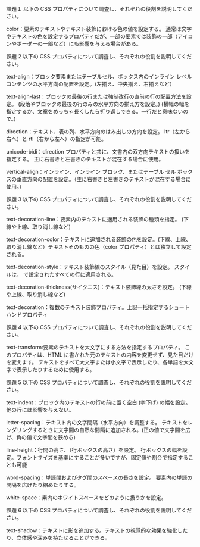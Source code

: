 課題１
以下の CSS プロパティについて調査し、それぞれの役割を説明してください。

color：要素のテキストやテキスト装飾における色の値を設定する。
通常は文字やテキストの色を設定するプロパティだが、一部の要素では装飾の一部（アイコンやボーダーの一部など）にも影響を与える場合がある。

課題 2
以下の CSS プロパティについて調査し、それぞれの役割を説明してください。

text-align：ブロック要素またはテーブルセル、ボックス内のインライン レベル コンテンツの水平方向の配置を設定。(左揃え、中央揃え、右揃えなど）

text-align-last：ブロックの最後の行または強制改行の直前の行の配置方法を設定。
(段落やブロックの最後の行のみの水平方向の揃え方を設定。)
(横幅の幅を指定するか、文章をめっちゃ長くしたら折り返しできる。一行だと意味ないので。)

direction：テキスト、表の列、水平方向のはみ出しの方向を設定。
ltr（左から右へ）と rtl（右から左へ）の指定が可能。

unicode-bidi：direction プロパティと共に、文書内の双方向テキストの扱いを指定する。
主に右書きと左書きのテキストが混在する場合に使用。

vertical-align：インライン、インライン ブロック、またはテーブル セル ボックスの垂直方向の配置を設定。（主に右書きと左書きのテキストが混在する場合に使用。）

課題 3
以下の CSS プロパティについて調査し、それぞれの役割を説明してください。

text-decoration-line：要素内のテキストに適用される装飾の種類を指定。
(下線や上線、取り消し線など)

text-decoration-color：テキストに追加される装飾の色を設定。(下線、上線、取り消し線など）テキストそのものの色（color プロパティ）とは独立して設定される。

text-decoration-style：テキスト装飾線のスタイル（見た目）を設定。
スタイルは、 で設定されたすべての行に適用される。

text-decoration-thickness(サイクニス)：テキスト装飾線の太さを設定。
(下線や上線、取り消し線など)

text-decoration：複数のテキスト装飾プロパティ。上記一括指定するショートハンドプロパティ

課題 4
以下の CSS プロパティについて調査し、それぞれの役割を説明してください。

text-transform:要素のテキストを大文字にする方法を指定するプロパティ。
このプロパティは、HTML に書かれた元のテキストの内容を変更せず、見た目だけを変えます。
テキストをすべて大文字または小文字で表示したり、各単語を大文字で表示したりするために使用する。

課題 5
以下の CSS プロパティについて調査し、それぞれの役割を説明してください。

text-indent：ブロック内のテキストの行の前に置く空白 (字下げ) の幅を設定。
他の行には影響を与えない。

letter-spacing：テキスト内の文字間隔（水平方向）を調整する。
テキストをレンダリングするときに文字間の自然な間隔に追加される。(正の値で文字間を広げ、負の値で文字間を狭める)

line-height：行間の高さ、（行ボックスの高さ）を設定。
行ボックスの幅を設定。フォントサイズを基準にすることが多いですが、固定値や割合で指定することも可能

word-spacing：単語間およびタグ間のスペースの長さを設定。
要素内の単語の間隔を広げたり縮めたりする。

white-space：素内のホワイトスペースをどのように扱うかを設定。

課題 6
以下の CSS プロパティについて調査し、それぞれの役割を説明してください。

text-shadow：テキストに影を追加する。テキストの視覚的な効果を強化したり、立体感や深みを持たせることができる。
